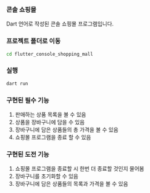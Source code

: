 ### 콘솔 쇼핑몰
Dart 언어로 작성된 콘솔 쇼핑몰 프로그램입니다.

### 프로젝트 폴더로 이동
```bash
cd flutter_console_shopping_mall
```

### 실행
```bash
dart run
```

### 구현된 필수 기능
1. 판매하는 상품 목록을 볼 수 있음
2. 상품을 장바구니에 담을 수 있음
3. 장바구니에 담은 상품들의 총 가격을 볼 수 있음
4. 쇼핑몰 프로그램을 종료 할 수 있음

### 구현된 도전 기능
1. 쇼핑몰 프로그램을 종료할 시 한번 더 종료할 것인지 물어봄
2. 장바구니를 초기화할 수 있음
3. 장바구니에 담은 상품들의 목록과 가격을 볼 수 있음
